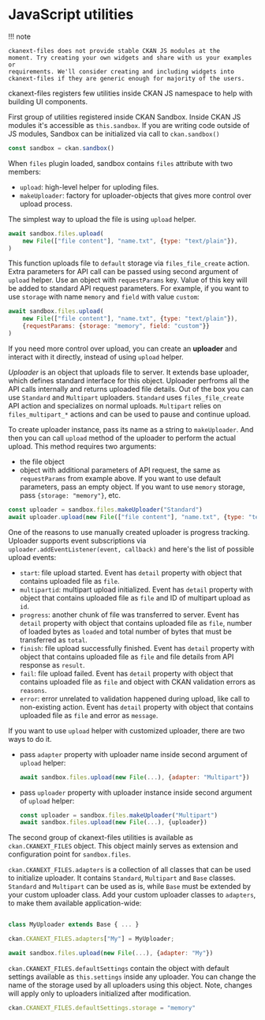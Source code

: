 # JavaScript utilities

!!! note

    ckanext-files does not provide stable CKAN JS modules at the
    moment. Try creating your own widgets and share with us your examples or
    requirements. We'll consider creating and including widgets into
    ckanext-files if they are generic enough for majority of the users.

ckanext-files registers few utilities inside CKAN JS namespace to help with
building UI components.

First group of utilities registered inside CKAN Sandbox. Inside CKAN JS modules
it's accessible as `this.sandbox`. If you are writing code outside of JS
modules, Sandbox can be initialized via call to `ckan.sandbox()`

```js
const sandbox = ckan.sandbox()
```

When `files` plugin loaded, sandbox contains `files` attribute with two
members:

* `upload`: high-level helper for uploding files.
* `makeUploader`: factory for uploader-objects that gives more control over
  upload process.

The simplest way to upload the file is using `upload` helper.

```js
await sandbox.files.upload(
    new File(["file content"], "name.txt", {type: "text/plain"}),
)
```

This function uploads file to `default` storage via `files_file_create`
action. Extra parameters for API call can be passed using second argument of
`upload` helper. Use an object with `requestParams` key. Value of this key will
be added to standard API request parameters. For example, if you want to use
`storage` with name `memory` and `field` with value `custom`:

```js
await sandbox.files.upload(
    new File(["file content"], "name.txt", {type: "text/plain"}),
    {requestParams: {storage: "memory", field: "custom"}}
)
```

If you need more control over upload, you can create an **uploader** and
interact with it directly, instead of using `upload` helper.

*Uploader* is an object that uploads file to server. It extends base uploader,
which defines standard interface for this object. Uploader perfroms all the API
calls internally and returns uploaded file details. Out of the box you can use
`Standard` and `Multipart` uploaders. `Standard` uses `files_file_create` API
action and specializes on normal uploads. `Multipart` relies on
`files_multipart_*` actions and can be used to pause and continue upload.

To create uploader instance, pass its name as a string to `makeUploader`. And
then you can call `upload` method of the uploader to perform the actual
upload. This method requires two arguments:

* the file object
* object with additional parameters of API request, the same as `requestParams`
  from example above. If you want to use default parameters, pass an empty
  object. If you want to use `memory` storage, pass `{storage: "memory"}`, etc.

```js
const uploader = sandbox.files.makeUploader("Standard")
await uploader.upload(new File(["file content"], "name.txt", {type: "text/plain"}), {})
```

One of the reasons to use manually created uploader is progress
tracking. Uploader supports event subscriptions via
`uploader.addEventListener(event, callback)` and here's the list of possible
upload events:

* `start`: file upload started. Event has `detail` property with object that
  contains uploaded file as `file`.
* `multipartid`: multipart upload initialized. Event has `detail` property with
  object that contains uploaded file as `file` and ID of multipart upload as
  `id`.
* `progress`: another chunk of file was transferred to server. Event has
  `detail` property with object that contains uploaded file as `file`, number
  of loaded bytes as `loaded` and total number of bytes that must be
  transferred as `total`.
* `finish`: file upload successfully finished. Event has `detail` property with
  object that contains uploaded file as `file` and file details from API
  response as `result`.
* `fail`: file upload failed. Event has `detail` property with object that
  contains uploaded file as `file` and object with CKAN validation errors as
  `reasons`.
* `error`: error unrelated to validation happened during upload, like call to
  non-existing action. Event has `detail` property with object that contains
  uploaded file as `file` and error as `message`.


If you want to use `upload` helper with customized uploader, there are two ways
to do it.

* pass `adapter` property with uploader name inside second argument of `upload`
  helper:
  ```js
  await sandbox.files.upload(new File(...), {adapter: "Multipart"})
  ```
* pass `uploader` property with uploader instance inside second argument of `upload`
  helper:
  ```js
  const uploader = sandbox.files.makeUploader("Multipart")
  await sandbox.files.upload(new File(...), {uploader})
  ```

The second group of ckanext-files utilities is available as
`ckan.CKANEXT_FILES` object. This object mainly serves as extension and
configuration point for `sandbox.files`.

`ckan.CKANEXT_FILES.adapters` is a collection of all classes that can be used
to initialize uploader. It contains `Standard`, `Multipart` and `Base`
classes. `Standard` and `Multipart` can be used as is, while `Base` must be
extended by your custom uploader class. Add your custom uploader classes to
`adapters`, to make them available application-wide:

```js

class MyUploader extends Base { ... }

ckan.CKANEXT_FILES.adapters["My"] = MyUploader;

await sandbox.files.upload(new File(...), {adapter: "My"})
```

`ckan.CKANEXT_FILES.defaultSettings` contain the object with default settings
available as `this.settings` inside any uploader. You can change the name of
the storage used by all uploaders using this object. Note, changes will apply
only to uploaders initialized after modification.

```js
ckan.CKANEXT_FILES.defaultSettings.storage = "memory"
```
